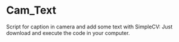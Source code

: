 # Cam_Text
Script for caption in camera and add some text with SimpleCV:
Just download and execute the code in your computer.
